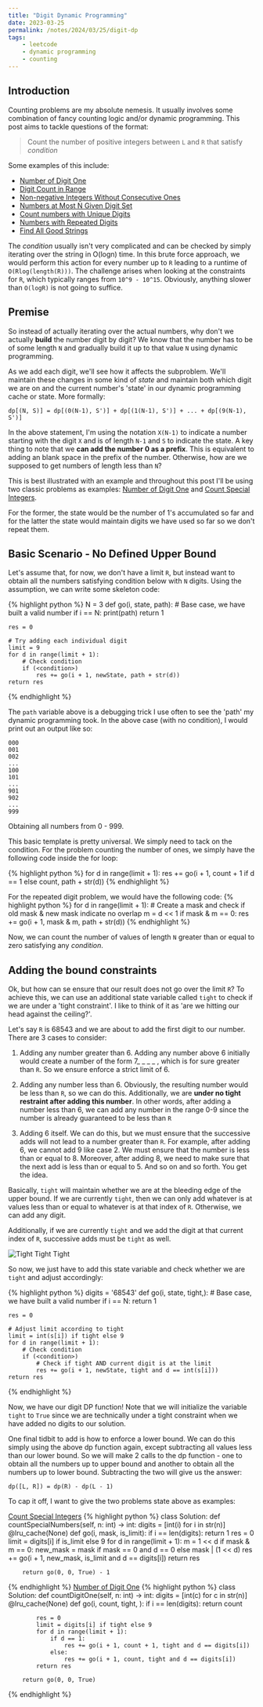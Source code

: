 ```yaml
---
title: "Digit Dynamic Programming"
date: 2023-03-25
permalink: /notes/2024/03/25/digit-dp
tags:
    - leetcode
    - dynamic programming
    - counting
--- 
```


## Introduction

Counting problems are my absolute nemesis. It usually involves some combination of fancy counting logic and/or dynamic programming. This post aims to tackle questions of the format:

> Count the number of positive integers between `L` and `R` that satisfy *condition*

Some examples of this include:

* [Number of Digit One](https://leetcode.com/problems/number-of-digit-one/)
* [Digit Count in Range](https://leetcode.com/problems/digit-count-in-range/)
* [Non-negative Integers Without Consecutive Ones](https://leetcode.com/problems/non-negative-integers-without-consecutive-ones/)
* [Numbers at Most N Given Digit Set](https://leetcode.com/problems/numbers-at-most-n-given-digit-set/)
* [Count numbers with Unique Digits](https://leetcode.com/problems/count-numbers-with-unique-digits/)
* [Numbers with Repeated Digits](https://leetcode.com/problems/numbers-with-repeated-digits/)
* [Find All Good Strings](https://leetcode.com/problems/find-all-good-strings/)

The *condition* usually isn't very complicated and can be checked by simply iterating over the string in O(logn) time. In this brute force approach, we would perform this action for every number up to `R` leading to a runtime of `O(Rlog(length(R)))`. The challenge arises when looking at the constraints for `R`, which typically ranges from `10^9 - 10^15`. Obviously, anything slower than `O(logR)` is not going to suffice.

## Premise

So instead of actually iterating over the actual numbers, why don't we actually **build** the number digit by digit? We know that the number has to be of some length `N` and gradually build it up to that value `N` using dynamic programming.

As we add each digit, we'll see how it affects the subproblem. We'll maintain these changes in some kind of *state* and maintain both which digit we are on and the current number's 'state' in our dynamic programming cache or state. More formally:

`dp[(N, S)] = dp[(0(N-1), S')] + dp[(1(N-1), S')] + ... + dp[(9(N-1), S')]`

In the above statement, I'm using the notation `X(N-1)` to indicate a number starting with the digit `X` and is of length `N-1` and `S` to indicate the state. A key thing to note that we **can add the number 0 as a prefix**. This is equivalent to adding an blank space in the prefix of the number. Otherwise, how are we supposed to get numbers of length less than `N`?

This is best illustrated with an example and throughout this post I'll be using two classic problems as examples: [Number of Digit One](https://leetcode.com/problems/number-of-digit-one/) and [Count Special Integers](https://leetcode.com/problems/count-special-integers/description/).

For the former, the state would be the number of 1's accumulated so far and for the latter the state would maintain digits we have used so far so we don't repeat them.

## Basic Scenario - No Defined Upper Bound

Let's assume that, for now, we don't have a limit `R`, but instead want to obtain all the numbers satisfying condition below with `N` digits. Using the assumption, we can write some skeleton code:

{% highlight python %}
N = 3
def go(i, state, path):
    # Base case, we have built a valid number
    if i == N:
        print(path)
        return 1

    res = 0

    # Try adding each individual digit
    limit = 9
    for d in range(limit + 1):
        # Check condition
        if (<condition>)
            res += go(i + 1, newState, path + str(d))
    return res
{% endhighlight %}

The `path` variable above is a debugging trick I use often to see the 'path' my dynamic programming took. In the above case (with no condition), I would print out an output like so:

```
000
001
002
...
100
101
...
901
902
...
999
```

Obtaining all numbers from 0 - 999.

This basic template is pretty universal. We simply need to tack on the condition. For the problem counting the number of ones, we simply have the following code inside the for loop:

{% highlight python %}
for d in range(limit + 1):
    res += go(i + 1, count + 1 if d == 1 else count, path  + str(d))
{% endhighlight %}

For the repeated digit problem, we would have the following code:
{% highlight python %}
for d in range(limit + 1):
    # Create a mask and check if old mask & new mask indicate no overlap
    m = d << 1
    if mask & m == 0:
        res += go(i + 1, mask & m, path  + str(d))
{% endhighlight %}

Now, we can count the number of values of length `N` greater than or equal to zero satisfying any *condition*.

## Adding the bound constraints

Ok, but how can se ensure that our result does not go over the limit `R`? To achieve this, we can use an additional state variable called `tight` to check if we are under a 'tight constraint'. I like to think of it as 'are we hitting our head against the ceiling?'.

Let's say `R` is 68543 and we are about to add the first digit to our number. There are 3 cases to consider:

1) Adding any number greater than 6. Adding any number above 6 initially would create a number of the form 7_ _ _ _ , which is for sure greater than `R`. So we ensure enforce a strict limit of 6.

2) Adding any number less than 6. Obviously, the resulting number would be less than `R`, so we can do this. Additionally, we are **under no tight restraint after adding this number**. In other words, after adding a number less than 6, we can add any number in the range 0-9 since the number is already guaranteed to be less than `R`

3) Adding 6 itself. We can do this, but we must ensure that the successive adds will not lead to a number greater than `R`. For example, after adding 6, we cannot add 9 like case 2. We must ensure that the number is less than or equal to 8. Moreover, after adding 8, we need to make sure that the next add is less than or equal to 5. And so on and so forth. You get the idea.

Basically, `tight` will maintain whether we are at the bleeding edge of the upper bound. If we are currently `tight`, then we can only add whatever is at values less than or equal to whatever is at that index of `R`. Otherwise, we can add any digit.

Additionally, if we are currently `tight` and we add the digit at that current index of `R`, successive adds must be `tight` as well.

![Tight Tight Tight](/images/tuco.gif)

So now, we just have to add this state variable and check whether we are `tight` and adjust accordingly:


{% highlight python %}
digits = '68543'
def go(i, state, tight,):
    # Base case, we have built a valid number
    if i == N:
        return 1

    res = 0

    # Adjust limit according to tight
    limit = int(s[i]) if tight else 9
    for d in range(limit + 1):
        # Check condition
        if (<condition>)
            # Check if tight AND current digit is at the limit
            res += go(i + 1, newState, tight and d == int(s[i]))
    return res
{% endhighlight %}

Now, we have our digit DP function! Note that we will initialize the variable `tight` to `True` since we are technically under a tight constraint when we have added no digits to our solution.

One final tidbit to add is how to enforce a lower bound. We can do this simply using the above dp function again, except subtracting all values less than our lower bound. So we will make 2 calls to the dp function - one to obtain all the numbers up to upper bound and another to obtain all the numbers up to lower bound. Subtracting the two will give us the answer:

`dp([L, R]) = dp(R) - dp(L - 1)`

To cap it off, I want to give the two problems state above as examples:

[Count Special Integers](https://leetcode.com/problems/count-special-integers/)
{% highlight python %}
class Solution:
    def countSpecialNumbers(self, n: int) -> int:
        digits = [int(i) for i in str(n)]
        @lru_cache(None)
        def go(i, mask, is_limit):
            if i == len(digits):
                return 1
            res = 0
            limit = digits[i] if is_limit else 9
            for d in range(limit + 1):
                m = 1 << d
                if mask & m == 0:
                    new_mask = mask if mask == 0 and d == 0 else mask | (1 << d)
                    res += go(i + 1, new_mask, is_limit and d == digits[i])
            return res

        
        return go(0, 0, True) - 1
{% endhighlight %}
[Number of Digit One](https://leetcode.com/problems/number-of-digit-one)
{% highlight python %}
class Solution:
    def countDigitOne(self, n: int) -> int:
        digits = [int(c) for c in str(n)]
        @lru_cache(None)
        def go(i, count, tight, ):
            if i == len(digits):
                return count

            res = 0
            limit = digits[i] if tight else 9
            for d in range(limit + 1):
                if d == 1:
                    res += go(i + 1, count + 1, tight and d == digits[i])
                else:
                    res += go(i + 1, count, tight and d == digits[i])
            return res

        return go(0, 0, True)
{% endhighlight %}

